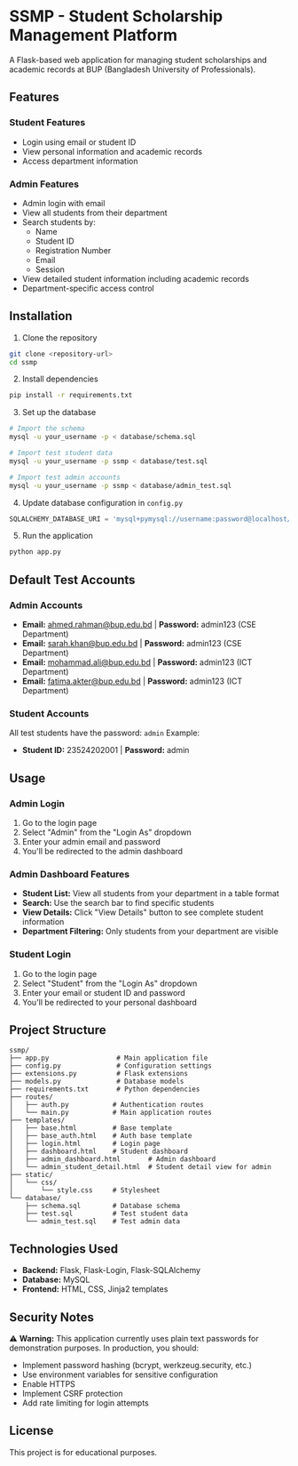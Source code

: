 # SSMP - Student Scholarship Management Platform

A Flask-based web application for managing student scholarships and academic records at BUP (Bangladesh University of Professionals).

## Features

### Student Features
- Login using email or student ID
- View personal information and academic records
- Access department information

### Admin Features
- Admin login with email
- View all students from their department
- Search students by:
  - Name
  - Student ID
  - Registration Number
  - Email
  - Session
- View detailed student information including academic records
- Department-specific access control

## Installation

1. Clone the repository
```bash
git clone <repository-url>
cd ssmp
```

2. Install dependencies
```bash
pip install -r requirements.txt
```

3. Set up the database
```bash
# Import the schema
mysql -u your_username -p < database/schema.sql

# Import test student data
mysql -u your_username -p ssmp < database/test.sql

# Import test admin accounts
mysql -u your_username -p ssmp < database/admin_test.sql
```

4. Update database configuration in `config.py`
```python
SQLALCHEMY_DATABASE_URI = 'mysql+pymysql://username:password@localhost/ssmp'
```

5. Run the application
```bash
python app.py
```

## Default Test Accounts

### Admin Accounts
- **Email:** ahmed.rahman@bup.edu.bd | **Password:** admin123 (CSE Department)
- **Email:** sarah.khan@bup.edu.bd | **Password:** admin123 (CSE Department)
- **Email:** mohammad.ali@bup.edu.bd | **Password:** admin123 (ICT Department)
- **Email:** fatima.akter@bup.edu.bd | **Password:** admin123 (ICT Department)

### Student Accounts
All test students have the password: `admin`
Example: 
- **Student ID:** 23524202001 | **Password:** admin

## Usage

### Admin Login
1. Go to the login page
2. Select "Admin" from the "Login As" dropdown
3. Enter your admin email and password
4. You'll be redirected to the admin dashboard

### Admin Dashboard Features
- **Student List:** View all students from your department in a table format
- **Search:** Use the search bar to find specific students
- **View Details:** Click "View Details" button to see complete student information
- **Department Filtering:** Only students from your department are visible

### Student Login
1. Go to the login page
2. Select "Student" from the "Login As" dropdown
3. Enter your email or student ID and password
4. You'll be redirected to your personal dashboard

## Project Structure
```
ssmp/
├── app.py                 # Main application file
├── config.py              # Configuration settings
├── extensions.py          # Flask extensions
├── models.py              # Database models
├── requirements.txt       # Python dependencies
├── routes/
│   ├── auth.py           # Authentication routes
│   └── main.py           # Main application routes
├── templates/
│   ├── base.html         # Base template
│   ├── base_auth.html    # Auth base template
│   ├── login.html        # Login page
│   ├── dashboard.html    # Student dashboard
│   ├── admin_dashboard.html       # Admin dashboard
│   └── admin_student_detail.html  # Student detail view for admin
├── static/
│   └── css/
│       └── style.css     # Stylesheet
└── database/
    ├── schema.sql        # Database schema
    ├── test.sql          # Test student data
    └── admin_test.sql    # Test admin data
```

## Technologies Used
- **Backend:** Flask, Flask-Login, Flask-SQLAlchemy
- **Database:** MySQL
- **Frontend:** HTML, CSS, Jinja2 templates

## Security Notes
⚠️ **Warning:** This application currently uses plain text passwords for demonstration purposes. In production, you should:
- Implement password hashing (bcrypt, werkzeug.security, etc.)
- Use environment variables for sensitive configuration
- Enable HTTPS
- Implement CSRF protection
- Add rate limiting for login attempts

## License
This project is for educational purposes.
